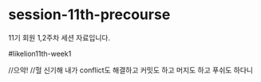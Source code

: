 # session-11th-precourse
11기 회원 1,2주차 세션 자료입니다.

#likelion11th-week1




//으악!
//헐 신기해 내가 conflict도 해결하고 커밋도 하고 머지도 하고 푸쉬도 하다니